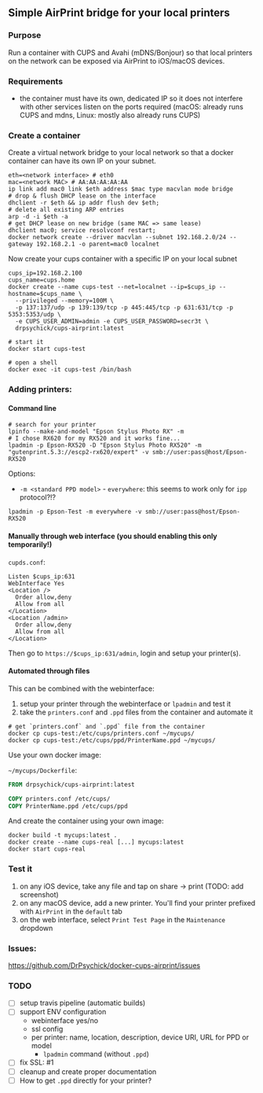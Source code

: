 ## Simple AirPrint bridge for your local printers
### Purpose
Run a container with CUPS and Avahi (mDNS/Bonjour) so that local printers 
on the network can be exposed via AirPrint to iOS/macOS devices.

### Requirements
* the container must have its own, dedicated IP so it does not interfere 
with other services listen on the ports required 
(macOS: already runs CUPS and mdns, Linux: mostly also already runs CUPS)

### Create a container
Create a virtual network bridge to your local network so that a 
docker container can have its own IP on your subnet.
```shell script
eth=<network interface> # eth0
mac=<network MAC> # AA:AA:AA:AA:AA
ip link add mac0 link $eth address $mac type macvlan mode bridge
# drop & flush DHCP lease on the interface
dhclient -r $eth && ip addr flush dev $eth;
# delete all existing ARP entries
arp -d -i $eth -a
# get DHCP lease on new bridge (same MAC => same lease)
dhclient mac0; service resolvconf restart;
docker network create --driver macvlan --subnet 192.168.2.0/24 --gateway 192.168.2.1 -o parent=mac0 localnet
```

Now create your cups container with a specific IP on your local subnet
```shell script
cups_ip=192.168.2.100
cups_name=cups.home
docker create --name cups-test --net=localnet --ip=$cups_ip --hostname=$cups_name \
  --privileged --memory=100M \
  -p 137:137/udp -p 139:139/tcp -p 445:445/tcp -p 631:631/tcp -p 5353:5353/udp \
  -e CUPS_USER_ADMIN=admin -e CUPS_USER_PASSWORD=secr3t \
  drpsychick/cups-airprint:latest

# start it
docker start cups-test

# open a shell
docker exec -it cups-test /bin/bash
```

### Adding printers:
#### Command line
```shell script
# search for your printer
lpinfo --make-and-model "Epson Stylus Photo RX" -m
# I chose RX620 for my RX520 and it works fine...
lpadmin -p Epson-RX520 -D "Epson Stylus Photo RX520" -m "gutenprint.5.3://escp2-rx620/expert" -v smb://user:pass@host/Epson-RX520
```
Options:
* `-m <standard PPD model>` - `everywhere`: this seems to work only for `ipp` protocol?!?
```shell script
lpadmin -p Epson-Test -m everywhere -v smb://user:pass@host/Epson-RX520
```

#### Manually through web interface (**you should enabling this only temporarily!**)
`cupds.conf`:
```shell script
Listen $cups_ip:631
WebInterface Yes
<Location />
  Order allow,deny
  Allow from all
</Location>
<Location /admin>
  Order allow,deny
  Allow from all
</Location>
```
Then go to `https://$cups_ip:631/admin`, login and setup your printer(s).

#### Automated through files
This can be combined with the webinterface:
1. setup your printer through the webinterface or `lpadmin` and test it
2. take the `printers.conf` and `.ppd` files from the container and automate it
 
 ```shell script
# get `printers.conf` and `.ppd` file from the container
docker cp cups-test:/etc/cups/printers.conf ~/mycups/
docker cp cups-test:/etc/cups/ppd/PrinterName.ppd ~/mycups/
```

Use your own docker image:

`~/mycups/Dockerfile`:
```Dockerfile
FROM drpsychick/cups-airprint:latest

COPY printers.conf /etc/cups/
COPY PrinterName.ppd /etc/cups/ppd
```

And create the container using your own image:
```shell script
docker build -t mycups:latest .
docker create --name cups-real [...] mycups:latest
docker start cups-real
```

### Test it
1. on any iOS device, take any file and tap on share -> print (TODO: add screenshot)
2. on any macOS device, add a new printer. You'll find your printer prefixed with `AirPrint` in the `default` tab
3. on the web interface, select `Print Test Page` in the `Maintenance` dropdown

### Issues:
https://github.com/DrPsychick/docker-cups-airprint/issues

### TODO
* [ ] setup travis pipeline (automatic builds)
* [ ] support ENV configuration
  * webinterface yes/no
  * ssl config
  * per printer: name, location, description, device URI, URL for PPD or model
    * `lpadmin` command (without `.ppd`)
* [ ] fix SSL: #1
* [ ] cleanup and create proper documentation
* [ ] How to get `.ppd` directly for your printer?
